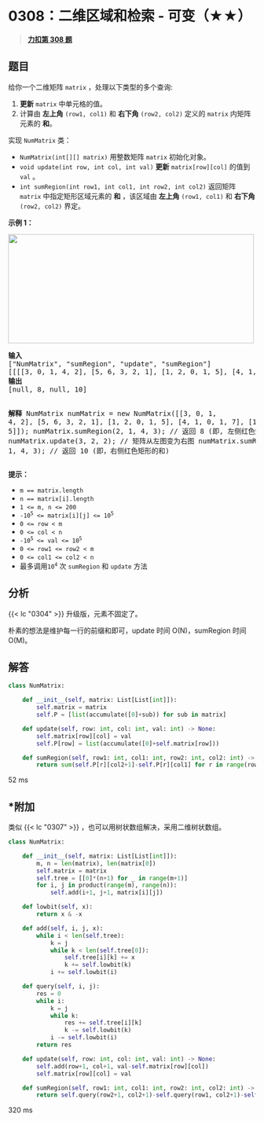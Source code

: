 # 0308：二维区域和检索 - 可变（★★）


> <u>**[力扣第 308 题](https://leetcode.cn/problems/range-sum-query-2d-mutable/)**</u>

## 题目

<p>给你一个二维矩阵 <code>matrix</code> ，处理以下类型的多个查询:</p>

<ol>
<li><strong>更新</strong> <code>matrix</code> 中单元格的值。</li>
<li>计算由 <strong>左上角</strong> <code>(row1, col1)</code> 和 <strong>右下角</strong> <code>(row2, col2)</code> 定义的 <code>matrix</code> 内矩阵元素的 <strong>和</strong>。</li>
</ol>

<p>实现 <code>NumMatrix</code> 类：</p>

<ul>
<li><code>NumMatrix(int[][] matrix)</code> 用整数矩阵 <code>matrix</code> 初始化对象。</li>
<li><code>void update(int row, int col, int val)</code> <strong>更新</strong> <code>matrix[row][col]</code> 的值到 <code>val</code> 。</li>
<li><code>int sumRegion(int row1, int col1, int row2, int col2)</code> 返回矩阵 <code>matrix</code> 中指定矩形区域元素的 <strong>和</strong> ，该区域由 <strong>左上角</strong> <code>(row1, col1)</code> 和 <strong>右下角</strong> <code>(row2, col2)</code> 界定。</li>
</ul>



<p><strong>示例 1：</strong></p>
<img alt="" src="https://assets.leetcode.com/uploads/2021/03/14/summut-grid.jpg" style="height: 222px; width: 500px;" />
<pre>
<strong>输入</strong>
["NumMatrix", "sumRegion", "update", "sumRegion"]
[[[[3, 0, 1, 4, 2], [5, 6, 3, 2, 1], [1, 2, 0, 1, 5], [4, 1, 0, 1, 7], [1, 0, 3, 0, 5]]], [2, 1, 4, 3], [3, 2, 2], [2, 1, 4, 3]]
<strong>输出</strong>
[null, 8, null, 10]

<strong>解释</strong>
NumMatrix numMatrix = new NumMatrix([[3, 0, 1, 4, 2], [5, 6, 3, 2, 1], [1, 2, 0, 1, 5], [4, 1, 0, 1, 7], [1, 0, 3, 0, 5]]);
numMatrix.sumRegion(2, 1, 4, 3); // 返回 8 (即, 左侧红色矩形的和)
numMatrix.update(3, 2, 2);       // 矩阵从左图变为右图
numMatrix.sumRegion(2, 1, 4, 3); // 返回 10 (即，右侧红色矩形的和)
</pre>



<p><strong>提示：</strong></p>

<ul>
<li><code>m == matrix.length</code></li>
<li><code>n == matrix[i].length</code></li>
<li><code>1 &lt;= m, n &lt;= 200</code></li>
<li><code>-10<sup>5</sup> &lt;= matrix[i][j] &lt;= 10<sup>5</sup></code></li>
<li><code>0 &lt;= row &lt; m</code></li>
<li><code>0 &lt;= col &lt; n</code></li>
<li><code>-10<sup>5</sup> &lt;= val &lt;= 10<sup>5</sup></code></li>
<li><code>0 &lt;= row1 &lt;= row2 &lt; m</code></li>
<li><code>0 &lt;= col1 &lt;= col2 &lt; n</code></li>
<li>最多调用<code>10<sup>4</sup></code> 次 <code>sumRegion</code> 和 <code>update</code> 方法</li>
</ul>


## 分析

{{< lc "0304" >}} 升级版，元素不固定了。

朴素的想法是维护每一行的前缀和即可，update 时间 O(N)，sumRegion 时间 O(M)。

## 解答

```python
class NumMatrix:

    def __init__(self, matrix: List[List[int]]):
        self.matrix = matrix
        self.P = [list(accumulate([0]+sub)) for sub in matrix]

    def update(self, row: int, col: int, val: int) -> None:
        self.matrix[row][col] = val
        self.P[row] = list(accumulate([0]+self.matrix[row]))

    def sumRegion(self, row1: int, col1: int, row2: int, col2: int) -> int:
        return sum(self.P[r][col2+1]-self.P[r][col1] for r in range(row1, row2+1))
```
52 ms

## *附加

类似 {{< lc "0307" >}} ，也可以用树状数组解决，采用二维树状数组。

```python
class NumMatrix:

    def __init__(self, matrix: List[List[int]]):
        m, n = len(matrix), len(matrix[0])
        self.matrix = matrix
        self.tree = [[0]*(n+1) for _ in range(m+1)]
        for i, j in product(range(m), range(n)):
            self.add(i+1, j+1, matrix[i][j])

    def lowbit(self, x):
        return x & -x

    def add(self, i, j, x):
        while i < len(self.tree):
            k = j
            while k < len(self.tree[0]):
                self.tree[i][k] += x
                k += self.lowbit(k)
            i += self.lowbit(i)

    def query(self, i, j):
        res = 0
        while i:
            k = j
            while k:
                res += self.tree[i][k]
                k -= self.lowbit(k)
            i -= self.lowbit(i)
        return res

    def update(self, row: int, col: int, val: int) -> None:
        self.add(row+1, col+1, val-self.matrix[row][col])
        self.matrix[row][col] = val

    def sumRegion(self, row1: int, col1: int, row2: int, col2: int) -> int:
        return self.query(row2+1, col2+1)-self.query(row1, col2+1)-self.query(row2+1, col1)+self.query(row1, col1)
```
320 ms

